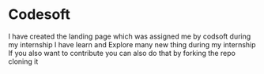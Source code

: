 # Codesoft
I have created the landing page which was assigned me by codsoft during my internship
I have learn and Explore many new thing during my internship 
If you also want to contribute you can also do that by forking the repo cloning it
